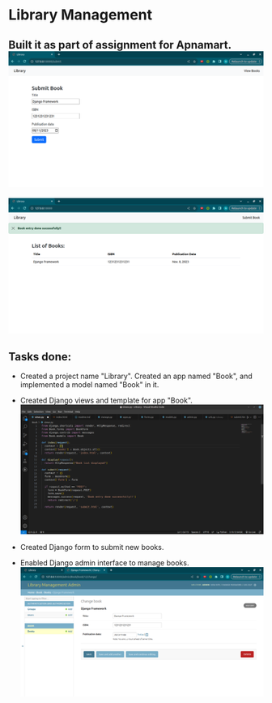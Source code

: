# Library Management

Built it as part of assignment for Apnamart.
![App Screenshot](/screenshots/one.png)
---
![App Screenshot](/screenshots/two.png)


## Tasks done:

- Created a project name "Library". Created an app named "Book", and implemented a model named "Book" in it.

- Created Django views and template for app "Book".
![App Screenshot](/screenshots/three.png)

- Created Django form to submit new books.

- Enabled Django admin interface to manage books.
![App Screenshot](/screenshots/four.png)
